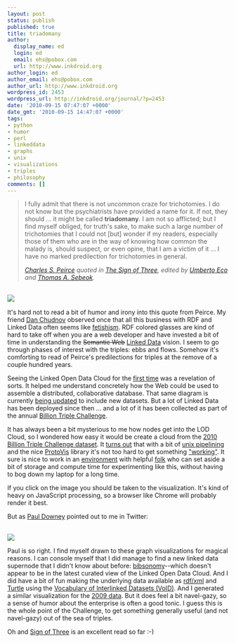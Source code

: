 ```yaml
---
layout: post
status: publish
published: true
title: triadomany
author:
  display_name: ed
  login: ed
  email: ehs@pobox.com
  url: http://www.inkdroid.org
author_login: ed
author_email: ehs@pobox.com
author_url: http://www.inkdroid.org
wordpress_id: 2453
wordpress_url: http://inkdroid.org/journal/?p=2453
date: '2010-09-15 07:47:07 +0000'
date_gmt: '2010-09-15 14:47:07 +0000'
tags:
- python
- humor
- perl
- linkeddata
- graphs
- unix
- visualizations
- triples
- philosophy
comments: []
---
```

<blockquote>
I fully admit that there is not uncommon craze for trichotomies. I do not know but the psychiatrists have provided a name for it. If not, they should ... it might be called <b>triadomany</b>. I am not so afflicted; but I find myself obliged, for truth's sake, to make such a large number of trichotomies that I could not [but] wonder if my readers, especially those of them who are in the way of knowing how common the malady is, should suspect, or even opine, that I am a victim of it ... I have no marked predilection for trichotomies in general. </p>
<p><em><a href="http://en.wikipedia.org/wiki/Charles_Sanders_Peirce">Charles S. Peirce</a> quoted in <a href="http://www.amazon.com/Sign-Three-Holmes-Advances-Semiotics/dp/0253204879">The Sign of Three</a>, edited by <a href="http://en.wikipedia.org/wiki/Umberto_Eco">Umberto Eco</a> and <a href="http://en.wikipedia.org/wiki/Thomas_Sebeok">Thomas A. Sebeok</a>.</em>
</p></blockquote>
<p><a href="http://inkdroid.org/empirical-cloud"><br />
<img src="http://inkdroid.org/images/empirical-cloud.png" style="border: none; float: left;"/><br />
</a></p>
<p>It's hard not to read a bit of humor and irony into this quote from Peirce. My friend <a href="http://onebiglibrary.net">Dan Chudnov</a> observed once that all this business with RDF and Linked Data often  seems like <a href="http://en.wikipedia.org/wiki/Fetishism">fetishism</a>. RDF colored glasses are kind of hard to take off when you are a web developer and have invested a bit of time in understanding the <strike>Semantic Web</strike> <a href="http://linkeddata.org">Linked Data</a> vision. I seem to go through phases of interest with the triples: ebbs and flows.  Somehow it's comforting to read of Peirce's predilections for triples at the remove of a couple hundred years.</p>
<p>Seeing the Linked Open Data Cloud for the <a href="http://inkdroid.org/journal/2008/01/04/following-your-nose-to-the-web-of-data/">first time</a> was a revelation of sorts. It helped me understand concretely how the Web could be used to assemble a distributed, collaborative database. That same diagram is currently <a href="http://lists.w3.org/Archives/Public/public-lod/2010Sep/0009.html">being updated</a> to include new datasets. But a lot of Linked Data has been deployed since then ... and a lot of it has been collected as part of the annual <a href="http://challenge.semanticweb.org/">Billion Triple Challenge</a>. </p>
<p>It has always been a bit mysterious to me how nodes get into the LOD Cloud, so I wondered how easy it would be create a cloud from the <a href="http://challenge.semanticweb.org/">2010 Billion Triple Challenge dataset</a>. It <a href="http://github.com/edsu/empirical-cloud">turns out</a> that with a bit of <a href="http://github.com/edsu/empirical-cloud/blob/master/README">unix pipelining</a> and the nice <a href="http://vis.stanford.edu/protovis/">ProtoVis</a> library it's not too hard to get something <a href="http://inkdroid.org/empirical-cloud">"working"</a>. It sure is nice to work in an <a href="http://loc.gov">environment</a> with helpful <a href="http://twitter.com/yellowmoss">folk</a> who can set aside a bit of storage and compute time for experimenting like this, without having to bog down my laptop for a long time.</p>
<p>If you click on the image you should be taken to the visualization. It's kind of heavy on JavaScript processing, so a browser like Chrome will probably render it best. </p>
<p>But as <a href="http://blog.whatfettle.com/">Paul Downey</a> pointed out to me in Twitter:</p>
<p><a href="http://twitter.com/psd/status/24559831612"><br />
<img src="http://inkdroid.org/images/psd-tweet.png" style="border: none;"/><br />
</a></p>
<p>Paul is so right. I find myself drawn to these graph visualizations for magical reasons. I can console myself that I did manage to find a new linked data supernode that I didn't know about before: <a href="http://www.bibsonomy.org/">bibsonomy</a>--which doesn't appear to be in the latest curated view of the Linked Open Data Cloud. And I did have a bit of fun making the underlying data available as <a href="http://inkdroid.org/empirical-cloud/sameas.rdf">rdf/xml</a> and <a href="http://inkdroid.org/empirical-cloud/sameas.ttl">Turtle</a> using the <a href="http://vocab.deri.ie/void">Vocabulary of Interlinked Datasets (VoID)</a>. And I generated a similar visualization for the <a href="http://inkdroid.org/empirical-cloud/2009.html">2009 data</a>. But it does feel a bit navel-gazy, so a sense of humor about the enterprise is often a good tonic. I guess this is the whole point of the Challenge, to get something generally useful (and not navel-gazy) out of the sea of triples.</p>
<p>Oh and <a href="http://www.amazon.com/Sign-Three-Holmes-Advances-Semiotics/dp/0253204879">Sign of Three</a> is an excellent read so far :-)</p>
